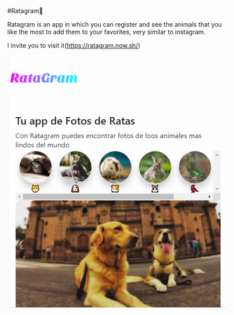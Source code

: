 #Ratagram🐹


Ratagram is an app in which you can register and see the animals that you like the most to add them to your favorites, very similar to instagram.

I invite you to visit it(https://ratagram.now.sh/)

<img src="./ss/Ratagram.png"/>

